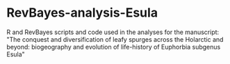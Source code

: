 # RevBayes-analysis-Esula
R and RevBayes scripts and code used in the analyses for the manuscript: "The conquest and diversification of leafy spurges across the Holarctic and beyond: biogeography and evolution of life-history of Euphorbia subgenus Esula"
